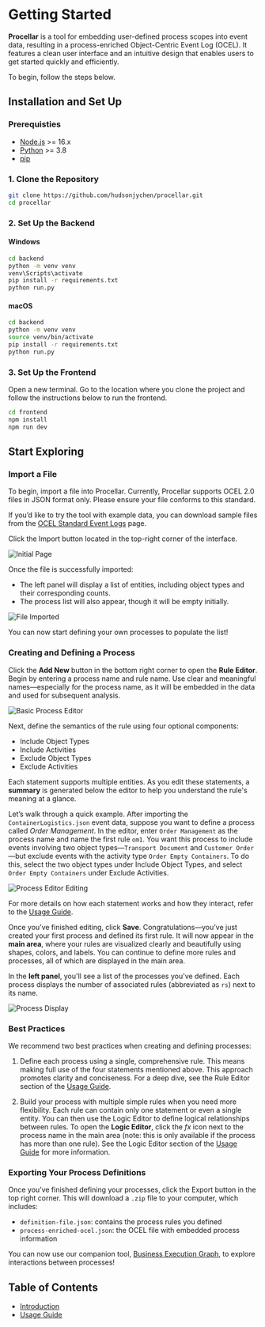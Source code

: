 # Getting Started

**Procellar** is a tool for embedding user-defined process scopes into event data, resulting in a process-enriched Object-Centric Event Log (OCEL). It features a clean user interface and an intuitive design that enables users to get started quickly and efficiently.

To begin, follow the steps below.

## Installation and Set Up
### Prerequisties
- [Node.js](https://nodejs.org/) >= 16.x
- [Python](https://www.python.org/) >= 3.8
- [pip](https://pip.pypa.io/en/stable/)

### 1. Clone the Repository
```bash
git clone https://github.com/hudsonjychen/procellar.git
cd procellar
```

### 2. Set Up the Backend
#### Windows
```bash
cd backend
python -m venv venv
venv\Scripts\activate
pip install -r requirements.txt
python run.py
```
#### macOS
```bash
cd backend
python -m venv venv
source venv/bin/activate
pip install -r requirements.txt
python run.py
```

### 3. Set Up the Frontend
Open a new terminal. Go to the location where you clone the project and follow the instructions below to run the frontend.
```bash
cd frontend
npm install
npm run dev
```

## Start Exploring
### Import a File
To begin, import a file into Procellar. Currently, Procellar supports OCEL 2.0 files in JSON format only. Please ensure your file conforms to this standard.

If you’d like to try the tool with example data, you can download sample files from the [OCEL Standard Event Logs](https://ocel-standard.org/event-logs/overview/) page.

Click the Import button located in the top-right corner of the interface.

![Initial Page](./images/initial-page.png)

Once the file is successfully imported:
- The left panel will display a list of entities, including object types and their corresponding counts.
- The process list will also appear, though it will be empty initially.

![File Imported](./images/file-imported.png)

You can now start defining your own processes to populate the list!

### Creating and Defining a Process
Click the **Add New** button in the bottom right corner to open the **Rule Editor**. Begin by entering a process name and rule name. Use clear and meaningful names—especially for the process name, as it will be embedded in the data and used for subsequent analysis.

![Basic Process Editor](./images/basic-process-editor.png)

Next, define the semantics of the rule using four optional components:
- Include Object Types
- Include Activities
- Exclude Object Types
- Exclude Activities

Each statement supports multiple entities. As you edit these statements, a **summary** is generated below the editor to help you understand the rule's meaning at a glance.

Let’s walk through a quick example. After importing the `ContainerLogistics.json` event data, suppose you want to define a process called *Order Management*. In the editor, enter `Order Management` as the process name and name the first rule `om1`. You want this process to include events involving two object types—`Transport Document` and `Customer Order`—but exclude events with the activity type `Order Empty Containers`. To do this, select the two object types under Include Object Types, and select `Order Empty Containers` under Exclude Activities.

![Process Editor Editing](./images/process-editor-editing.png)

For more details on how each statement works and how they interact, refer to the [Usage Guide](usage-guide.md#rule-editor).

Once you’ve finished editing, click **Save**. Congratulations—you’ve just created your first process and defined its first rule. It will now appear in the **main area**, where your rules are visualized clearly and beautifully using shapes, colors, and labels. You can continue to define more rules and processes, all of which are displayed in the main area.

In the **left panel**, you'll see a list of the processes you've defined. Each process displays the number of associated rules (abbreviated as `rs`) next to its name.

![Process Display](./images/process-display.png)

### Best Practices
We recommend two best practices when creating and defining processes:

1. Define each process using a single, comprehensive rule. This means making full use of the four statements mentioned above. This approach promotes clarity and conciseness. For a deep dive, see the Rule Editor section of the [Usage Guide](usage-guide.md#rule-editor).

2. Build your process with multiple simple rules when you need more flexibility. Each rule can contain only one statement or even a single entity. You can then use the Logic Editor to define logical relationships between rules. To open the **Logic Editor**, click the *fx* icon next to the process name in the main area (note: this is only available if the process has more than one rule). See the Logic Editor section of the [Usage Guide](usage-guide.md#logic-editor) for more information.

### Exporting Your Process Definitions
Once you’ve finished defining your processes, click the Export button in the top right corner. This will download a `.zip` file to your computer, which includes:

- `definition-file.json`: contains the process rules you defined
- `process-enriched-ocel.json`: the OCEL file with embedded process information

You can now use our companion tool, [Business Execution Graph](https://github.com/hudsonjychen/business-execution-graph), to explore interactions between processes!


## Table of Contents
- [Introduction](introduction.md)
- [Usage Guide](usage-guide.md)